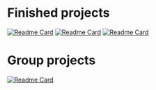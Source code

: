 # Finished projects

[![Readme Card](https://github-readme-stats.vercel.app/api/pin/?username=Buriyone&repo=java-explore-with-me)](https://github.com/Buriyone/java-explore-with-me)
[![Readme Card](https://github-readme-stats.vercel.app/api/pin/?username=Buriyone&repo=java-shareit)](https://github.com/Buriyone/java-shareit)
[![Readme Card](https://github-readme-stats.vercel.app/api/pin/?username=Buriyone&repo=java-kanban)](https://github.com/Buriyone/java-kanban)

# Group projects
[![Readme Card](https://github-readme-stats.vercel.app/api/pin/?username=Elite-tea&repo=java-filmorate)](https://github.com/Elite-tea/java-filmorate)



<!--
**Buriyone/Buriyone** is a ✨ _special_ ✨ repository because its `README.md` (this file) appears on your GitHub profile.

Here are some ideas to get you started:

- 🔭 I’m currently working on ...
- 🌱 I’m currently learning ...
- 👯 I’m looking to collaborate on ...
- 🤔 I’m looking for help with ...
- 💬 Ask me about ...
- 📫 How to reach me: ...
- 😄 Pronouns: ...
- ⚡ Fun fact: ...
-->
